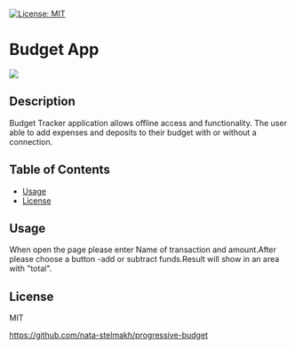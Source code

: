  
  [![License: MIT](https://img.shields.io/badge/License-MIT-yellow.svg)](https://opensource.org/licenses/MIT)
  # Budget App
  ![]("/public/img/screen.png")
  ## Description 
  Budget Tracker application allows offline access and functionality.
  The user able to add expenses and deposits to their budget with or without a connection. 
  ## Table of Contents  
  
  * [Usage](#usage)
  * [License](#license)  
 
  ## Usage
  When open the page please enter Name of transaction and amount.After please choose a button -add or subtract funds.Result will show in an area with "total".
  
  ## License
  
  MIT

https://github.com/nata-stelmakh/progressive-budget
  
  
